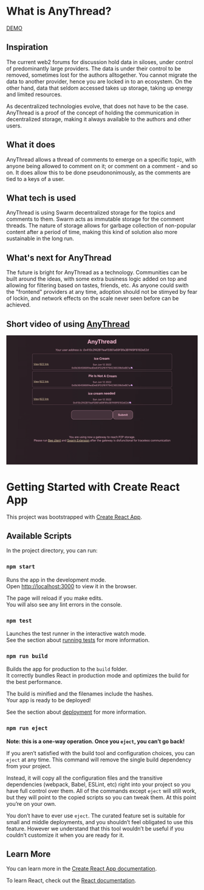 # What is AnyThread?

[DEMO](https://anythread.bzz.link)

## Inspiration

The current web2 forums for discussion hold data in siloses, under control of predominantly large providers. The data is under their control to be removed, sometimes lost for the authors alltogether. You cannot migrate the data to another provider, hence you are locked in to an ecosystem. On the other hand, data that seldom accessed takes up storage, taking up energy and limited resources.

As decentralized technologies evolve, that does not have to be the case. AnyThread is a proof of the concept of holding the communication in decentralized storage, making it always available to the authors and other users.

## What it does

AnyThread allows a thread of comments to emerge on a specific topic, with anyone being allowed to comment on it; or comment on a comment - and so on. It does allow this to be done pseudononimously, as the comments are tied to a keys of a user.

## What tech is used

AnyThread is using Swarm decentralized storage for the topics and comments to them. Swarm acts as immutable storage for the comment threads. The nature of storage allows for garbage collection of non-popular content after a period of time, making this kind of solution also more sustainable in the long run. 

## What's next for AnyThread

The future is bright for AnyThread as a technology. Communities can be built around the ideas, with some extra business logic added on top and allowing for filtering based on tastes, friends, etc. As anyone could swith the "frontend" providers at any time, adoption should not be stimyed by fear of lockin, and network effects on the scale never seen before can be achieved.

## Short video of using [AnyThread](https://drive.google.com/file/d/1_6CwRKWQ5HPuGC7GUdI4N2fRFIMUNAe9/view?usp=sharing) 

![That photo oof using](./screen.png)

# Getting Started with Create React App

This project was bootstrapped with [Create React App](https://github.com/facebook/create-react-app).

## Available Scripts

In the project directory, you can run:

### `npm start`

Runs the app in the development mode.\
Open [http://localhost:3000](http://localhost:3000) to view it in the browser.

The page will reload if you make edits.\
You will also see any lint errors in the console.

### `npm test`

Launches the test runner in the interactive watch mode.\
See the section about [running tests](https://facebook.github.io/create-react-app/docs/running-tests) for more information.

### `npm run build`

Builds the app for production to the `build` folder.\
It correctly bundles React in production mode and optimizes the build for the best performance.

The build is minified and the filenames include the hashes.\
Your app is ready to be deployed!

See the section about [deployment](https://facebook.github.io/create-react-app/docs/deployment) for more information.

### `npm run eject`

**Note: this is a one-way operation. Once you `eject`, you can’t go back!**

If you aren’t satisfied with the build tool and configuration choices, you can `eject` at any time. This command will remove the single build dependency from your project.

Instead, it will copy all the configuration files and the transitive dependencies (webpack, Babel, ESLint, etc) right into your project so you have full control over them. All of the commands except `eject` will still work, but they will point to the copied scripts so you can tweak them. At this point you’re on your own.

You don’t have to ever use `eject`. The curated feature set is suitable for small and middle deployments, and you shouldn’t feel obligated to use this feature. However we understand that this tool wouldn’t be useful if you couldn’t customize it when you are ready for it.

## Learn More

You can learn more in the [Create React App documentation](https://facebook.github.io/create-react-app/docs/getting-started).

To learn React, check out the [React documentation](https://reactjs.org/).
